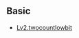 
## Basic
- [Lv2.twocountlowbit](https://programmers.co.kr/learn/courses/30/lessons/77885?language=kotlin)
